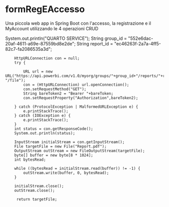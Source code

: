 # formRegEAccesso
Una piccola web app in Spring Boot con l'accesso, la registrazione e il MyAccount utilizzando le 4 operazioni CRUD

System.out.println("QUARTO SERVICE");
        String group_id = "552e6dac-20af-4611-a69e-87559bd8e2de";
        String report_id = "ec46263f-2a7a-4ff5-82c7-fa2086535a3d";

        HttpURLConnection con = null;
        try {

            URL url = new URL("https://api.powerbi.com/v1.0/myorg/groups/"+group_id+"/reports/"+report_id+"/exports/"+exportID+ "/file");
            con = (HttpURLConnection) url.openConnection();
            con.setRequestMethod("GET");
            String bareToken2 = "Bearer "+bareToken;
            con.setRequestProperty("Authorization",bareToken2);

        } catch (ProtocolException | MalformedURLException e) {
            e.printStackTrace();
        } catch (IOException e) {
            e.printStackTrace();
        }
        int status = con.getResponseCode();
        System.out.println(status);

        InputStream initialStream = con.getInputStream();
        File targetFile = new File("Report.pdf");
        OutputStream outStream = new FileOutputStream(targetFile);
        byte[] buffer = new byte[8 * 1024];
        int bytesRead;

        while ((bytesRead = initialStream.read(buffer)) != -1) {
            outStream.write(buffer, 0, bytesRead);
        }

        initialStream.close();
        outStream.close();

         return targetFile;
